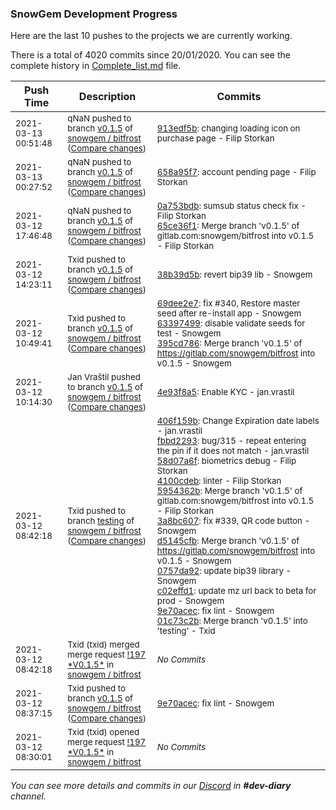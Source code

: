 
### SnowGem Development Progress

Here are the last 10 pushes to the projects we are currently working.

There is a total of 4020 commits since 20/01/2020. You can see the complete history in
 [Complete_list.md](Complete_list.md) file.

| Push Time | Description | Commits |
| --- | --- | --- |
| <sub>2021-03-13 00:51:48</sub> | <sub>qNaN pushed to branch [v0\.1\.5](https://gitlab.com/snowgem/bitfrost/commits/v0.1.5) of [snowgem / bitfrost](https://gitlab.com/snowgem/bitfrost) ([Compare changes](https://gitlab.com/snowgem/bitfrost/compare/658a95f79e2681408cb4acb448c5cdd4ef73ced3...913edf5bc440cdec122d521f7b736d740de3e929))</sub> | <sub>[913edf5b](https://gitlab.com/snowgem/bitfrost/-/commit/913edf5bc440cdec122d521f7b736d740de3e929): changing loading icon on purchase page - Filip Storkan</sub> |
| <sub>2021-03-13 00:27:52</sub> | <sub>qNaN pushed to branch [v0\.1\.5](https://gitlab.com/snowgem/bitfrost/commits/v0.1.5) of [snowgem / bitfrost](https://gitlab.com/snowgem/bitfrost) ([Compare changes](https://gitlab.com/snowgem/bitfrost/compare/65ce36f111a8fa4f8c910fb670751c9a7efcd75a...658a95f79e2681408cb4acb448c5cdd4ef73ced3))</sub> | <sub>[658a95f7](https://gitlab.com/snowgem/bitfrost/-/commit/658a95f79e2681408cb4acb448c5cdd4ef73ced3): account pending page - Filip Storkan</sub> |
| <sub>2021-03-12 17:46:48</sub> | <sub>qNaN pushed to branch [v0\.1\.5](https://gitlab.com/snowgem/bitfrost/commits/v0.1.5) of [snowgem / bitfrost](https://gitlab.com/snowgem/bitfrost) ([Compare changes](https://gitlab.com/snowgem/bitfrost/compare/38b39d5b674618b50178fec181ca14ff825b4356...65ce36f111a8fa4f8c910fb670751c9a7efcd75a))</sub> | <sub>[0a753bdb](https://gitlab.com/snowgem/bitfrost/-/commit/0a753bdbed70f4465e3fd5ff8ca50449ecebdc2b): sumsub status check fix - Filip Storkan<br>[65ce36f1](https://gitlab.com/snowgem/bitfrost/-/commit/65ce36f111a8fa4f8c910fb670751c9a7efcd75a): Merge branch 'v0.1.5' of gitlab.com:snowgem/bitfrost into v0.1.5 - Filip Storkan</sub> |
| <sub>2021-03-12 14:23:11</sub> | <sub>Txid pushed to branch [v0\.1\.5](https://gitlab.com/snowgem/bitfrost/commits/v0.1.5) of [snowgem / bitfrost](https://gitlab.com/snowgem/bitfrost) ([Compare changes](https://gitlab.com/snowgem/bitfrost/compare/395cd78621fbb35faefb7770cd99effe9ff2e598...38b39d5b674618b50178fec181ca14ff825b4356))</sub> | <sub>[38b39d5b](https://gitlab.com/snowgem/bitfrost/-/commit/38b39d5b674618b50178fec181ca14ff825b4356): revert bip39 lib - Snowgem</sub> |
| <sub>2021-03-12 10:49:41</sub> | <sub>Txid pushed to branch [v0\.1\.5](https://gitlab.com/snowgem/bitfrost/commits/v0.1.5) of [snowgem / bitfrost](https://gitlab.com/snowgem/bitfrost) ([Compare changes](https://gitlab.com/snowgem/bitfrost/compare/4e93f8a5a3c58f9dbdee1e36ebdc103329dd69bb...395cd78621fbb35faefb7770cd99effe9ff2e598))</sub> | <sub>[69dee2e7](https://gitlab.com/snowgem/bitfrost/-/commit/69dee2e7a746dc7858c240efd7891fb3581b4a62): fix #340, Restore master seed after re-install app - Snowgem<br>[63397499](https://gitlab.com/snowgem/bitfrost/-/commit/63397499b8de2a9d1f419fcf4bd377146ba18b5b): disable validate seeds for test - Snowgem<br>[395cd786](https://gitlab.com/snowgem/bitfrost/-/commit/395cd78621fbb35faefb7770cd99effe9ff2e598): Merge branch 'v0.1.5' of https://gitlab.com/snowgem/bitfrost into v0.1.5 - Snowgem</sub> |
| <sub>2021-03-12 10:14:30</sub> | <sub>Jan Vraštil pushed to branch [v0\.1\.5](https://gitlab.com/snowgem/bitfrost/commits/v0.1.5) of [snowgem / bitfrost](https://gitlab.com/snowgem/bitfrost) ([Compare changes](https://gitlab.com/snowgem/bitfrost/compare/9e70acec5dec95a989b7a4f9e0925063d08c0ef9...4e93f8a5a3c58f9dbdee1e36ebdc103329dd69bb))</sub> | <sub>[4e93f8a5](https://gitlab.com/snowgem/bitfrost/-/commit/4e93f8a5a3c58f9dbdee1e36ebdc103329dd69bb): Enable KYC - jan.vrastil</sub> |
| <sub>2021-03-12 08:42:18</sub> | <sub>Txid pushed to branch [testing](https://gitlab.com/snowgem/bitfrost/commits/testing) of [snowgem / bitfrost](https://gitlab.com/snowgem/bitfrost) ([Compare changes](https://gitlab.com/snowgem/bitfrost/compare/7952378f75ca2a2f334cb9fd8a7b5c9c7f0691c6...01c73c2b5dddd01394a42fa23b156abddd995fad))</sub> | <sub>[406f159b](https://gitlab.com/snowgem/bitfrost/-/commit/406f159b3c74461550f8cee22569420026145acb): Change Expiration date labels - jan.vrastil<br>[fbbd2293](https://gitlab.com/snowgem/bitfrost/-/commit/fbbd229356a9e4c4797ebf3f343dc29a6f511dc3): bug/315 - repeat entering the pin if it does not match - jan.vrastil<br>[58d07a6f](https://gitlab.com/snowgem/bitfrost/-/commit/58d07a6f54c7f90bd7769392d4bae3843eefb8c2): biometrics debug - Filip Storkan<br>[4100cdeb](https://gitlab.com/snowgem/bitfrost/-/commit/4100cdebc4c402670f1972171b441d98eb17960d): linter - Filip Storkan<br>[5954362b](https://gitlab.com/snowgem/bitfrost/-/commit/5954362b55af79e65c231f1b101ff7362634b829): Merge branch 'v0.1.5' of gitlab.com:snowgem/bitfrost into v0.1.5 - Filip Storkan<br>[3a8bc607](https://gitlab.com/snowgem/bitfrost/-/commit/3a8bc607d2128f99da4067a0eb7025f5b9958692): fix #339, QR code button - Snowgem<br>[d5145cfb](https://gitlab.com/snowgem/bitfrost/-/commit/d5145cfb39804d5979bac9d0e95c17dca0faa2da): Merge branch 'v0.1.5' of https://gitlab.com/snowgem/bitfrost into v0.1.5 - Snowgem<br>[0757da92](https://gitlab.com/snowgem/bitfrost/-/commit/0757da922d8c4425b62550aa7cb4d92a8a755ec3): update bip39 library - Snowgem<br>[c02effd1](https://gitlab.com/snowgem/bitfrost/-/commit/c02effd1b31b68ac6c843ff412fdff5d8964b42e): update mz url back to beta for prod - Snowgem<br>[9e70acec](https://gitlab.com/snowgem/bitfrost/-/commit/9e70acec5dec95a989b7a4f9e0925063d08c0ef9): fix lint - Snowgem<br>[01c73c2b](https://gitlab.com/snowgem/bitfrost/-/commit/01c73c2b5dddd01394a42fa23b156abddd995fad): Merge branch 'v0.1.5' into 'testing' - Txid</sub> |
| <sub>2021-03-12 08:42:18</sub> | <sub>Txid (txid) merged merge request [\!197 \*V0\.1\.5\*](https://gitlab.com/snowgem/bitfrost/-/merge_requests/197) in [snowgem / bitfrost](https://gitlab.com/snowgem/bitfrost)</sub> | <sub>_No Commits_</sub> |
| <sub>2021-03-12 08:37:15</sub> | <sub>Txid pushed to branch [v0\.1\.5](https://gitlab.com/snowgem/bitfrost/commits/v0.1.5) of [snowgem / bitfrost](https://gitlab.com/snowgem/bitfrost) ([Compare changes](https://gitlab.com/snowgem/bitfrost/compare/c02effd1b31b68ac6c843ff412fdff5d8964b42e...9e70acec5dec95a989b7a4f9e0925063d08c0ef9))</sub> | <sub>[9e70acec](https://gitlab.com/snowgem/bitfrost/-/commit/9e70acec5dec95a989b7a4f9e0925063d08c0ef9): fix lint - Snowgem</sub> |
| <sub>2021-03-12 08:30:01</sub> | <sub>Txid (txid) opened merge request [\!197 \*V0\.1\.5\*](https://gitlab.com/snowgem/bitfrost/-/merge_requests/197) in [snowgem / bitfrost](https://gitlab.com/snowgem/bitfrost)</sub> | <sub>_No Commits_</sub> |

_You can see more details and commits in our [Discord](https://discord.gg/zumGnbg) in **#dev-diary** channel._
